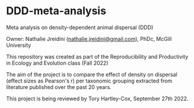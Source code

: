 # DDD-meta-analysis
Meta analysis on density-dependent animal dispersal (DDD)

Owner: Nathalie Jreidini (nathalie.jreidini@gmail.com), PhDc, McGill University

This repository was created as part of the Reproducibility and Productivity in Ecology and Evolution class (Fall 2022)

The aim of the project is to compare the effect of density on dispersal (effect sizes as Pearson's r) per taxonomic grouping extracted from literature published over the past 20 years.

This project is being reviewed by Tory Hartley-Cox, September 27th 2022. 
